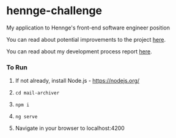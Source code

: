 # hennge-challenge

My application to Hennge's front-end software engineer position


You can read about potential improvements to the project [here](docs/IMPROVEMENTS.md).

You can read about my development process report [here](docs/REPORT.md).


### To Run

1. If not already, install Node.js - https://nodejs.org/

2. `cd mail-archiver`

3. `npm i`

3. `ng serve`

4. Navigate in your browser to localhost:4200



